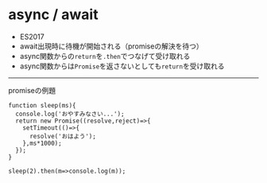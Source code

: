 # async / await

- ES2017
- await出現時に待機が開始される（promiseの解決を待つ）
- async関数からの`return`を`.then`でつなげて受け取れる
- async関数からは`Promise`を返さないとしても`return`を受け取れる

--- 

promiseの例題

```JS
function sleep(ms){
  console.log('おやすみなさい...');
  return new Promise((resolve,reject)=>{
    setTimeout(()=>{
      resolve('おはよう');
    },ms*1000);
  });
}

sleep(2).then(m=>console.log(m));
```